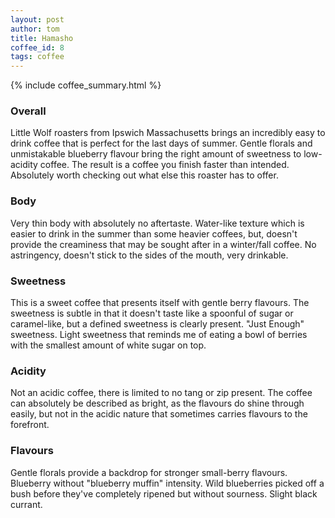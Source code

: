 ```yaml
---
layout: post
author: tom
title: Hamasho
coffee_id: 8
tags: coffee
---
```


{% include coffee_summary.html %}

### Overall
Little Wolf roasters from Ipswich Massachusetts brings an incredibly easy to drink coffee that is perfect for the 
last days of summer. Gentle florals and unmistakable blueberry flavour bring the right amount of sweetness to 
low-acidity coffee. The result is a coffee you finish faster than intended. Absolutely worth checking out what else 
this roaster has to offer.

### Body
Very thin body with absolutely no aftertaste. Water-like texture which is easier to drink in the summer than some 
heavier coffees, but, doesn't provide the creaminess that may be sought after in a winter/fall coffee. No 
astringency, doesn't stick to the sides of the mouth, very drinkable. 

### Sweetness
This is a sweet coffee that presents itself with gentle berry flavours. The sweetness is subtle in that it doesn't 
taste like a spoonful of sugar or caramel-like, but a defined sweetness is clearly present. "Just Enough" sweetness. 
Light sweetness that reminds me of eating a bowl of berries with the smallest amount of white sugar on top.

### Acidity
Not an acidic coffee, there is limited to no tang or zip present. The coffee can absolutely be described as bright, 
as the flavours do shine through easily, but not in the acidic nature that sometimes carries flavours to the forefront. 

### Flavours
Gentle florals provide a backdrop for stronger small-berry flavours. Blueberry without "blueberry muffin" intensity. 
Wild blueberries picked off a bush before they've completely ripened but without sourness. Slight black currant. 